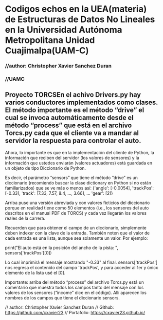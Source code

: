 # Codigos echos en la UEA(materia) de Estructuras de Datos No Lineales en la Universidad Autónoma Metropolitana Unidad Cuajimalpa(UAM-C)
### //author: Christopher Xavier Sanchez Duran
### //UAMC



## Proyecto TORCSEn el achivo Drivers.py hay varios conductores implementados como clases. El método importante es el método “drive” el cual se invoca automáticamente desde el método “process” que está en el archivo Torcs.py cada que el cliente va a mandar al servidor la respuesta para controlar el auto.

Ahora, lo importante es que en la implementación del cliente de Python, la información que reciben del servidor (los valores de sensores) y la información que ustedes enviarán (valores actuadores) está guardada en un objeto de tipo Diccionario de Python. 

Es decir, el parámetro “sensors” que tiene el método “drive” es un diccionario (recomiendo buscar la clase dictionary en Python si no están familiarizados) que se ve más o menos así:
{'angle': [-0.0054],
 'trackPos': [-0.33],
 'track': [7.33, 7.57, 8.4, ..., 3.66],
 ...
 'gear': [2]}

Arriba puse una versión abreviada y con valores ficticios del diccionario porque en realidad tiene como 50 elementos (i.e., los sensores del auto descritos en el manual PDF de TORCS) y cada vez llegarán los valores reales de la carrera.

Recuerden que para obtener el campo de un diccionario, simplemente deben indexar con la clave de la entrada. También noten que el valor de cada entrada es una lista, aunque sea solamente un valor. Por ejemplo:

print("El auto está en la posición del ancho de la pista: ", sensors['trackPos'][0])

Lo cual imprimirá el mensaje mostrando "-0.33" al final. sensors['trackPos'] nos regresa el contenido del campo 'trackPos', y para acceder al 1er y único elemento de la lista usé el [0].

Importante: arriba del método “process” del archivo Torcs.py está un comentario que muestra todos los campos tanto del mensaje con los valores de los sensores (“income” dice en el código). Allí aparecen los nombres de los campos que tiene el diccionario sensors.

 


// author: Christopher Xavier Sanchez Duran
// Github: https://github.com/cxavier23
// Portafolio: https://cxavier23.github.io/



